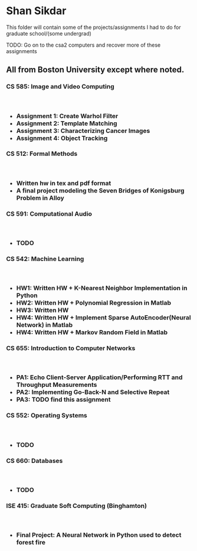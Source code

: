 <h1>Shan Sikdar</h1>

This folder will contain some of the projects/assignments I had to do for graduate school/(some undergrad)

TODO: Go on to the csa2 computers and recover more of these assignments
 
<h2>All from Boston University except where noted.</h2>
<h3> CS 585: Image and Video Computing <h3> <br />
<ul>
  <li>Assignment 1: Create Warhol Filter</li>
  <li>Assignment 2: Template Matching </li>
  <li>Assignment 3: Characterizing Cancer Images</li>
  <li>Assignment 4: Object Tracking</li>
</ul>

<h3> CS 512: Formal Methods <h3> <br />
<ul>
  <li>Written hw in tex and pdf format</li>
  <li>A final project modeling the Seven Bridges of Konigsburg Problem in Alloy</li>
</ul>

<h3> CS 591: Computational Audio <h3> <br />
<ul>
	<li>TODO</li>

</ul>

<h3> CS 542: Machine Learning <h3> <br />
<ul>
   <li>HW1: Written HW + K-Nearest Neighbor Implementation in Python</li>
  <li>HW2: Written HW + Polynomial Regression in Matlab</li>
  <li>HW3: Written HW </li>
  <li>HW4: Written HW + Implement Sparse AutoEncoder(Neural Network) in Matlab</li>
  <li>HW4: Written HW + Markov Random Field in Matlab</li>
</ul>

<h3> CS 655: Introduction to Computer Networks <h3> <br />
<ul>
  <li>PA1: Echo Client-Server Application/Performing RTT and Throughput Measurements</li>
  <li>PA2: Implementing Go-Back-N and Selective Repeat</li>
  <li>PA3: TODO find this assignment</li>
</ul>

<h3> CS 552: Operating Systems <h3> <br />
<ul>
  <li>TODO</li>
</ul>

<h3> CS 660: Databases <h3> <br />
<ul>
  <li>TODO</li>
</ul>


<h3> ISE 415: Graduate Soft Computing (Binghamton) <h3> <br />
<ul>
  <li>Final Project: A Neural Network in Python used to detect forest fire</li>
</ul>










